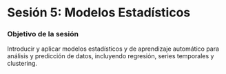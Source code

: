 # **Sesión 5: Modelos Estadísticos**

### Objetivo de la sesión

Introducir y aplicar modelos estadísticos y de aprendizaje automático para análisis y predicción de datos, incluyendo regresión, series temporales y clustering.
